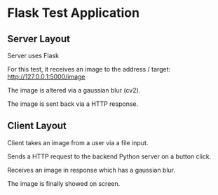 # Flask Test Application

## Server Layout

Server uses Flask

For this test, it receives an image to the address / target:
http://127.0.0.1:5000/image

The image is altered via a gaussian blur (cv2).

The image is sent back via a HTTP response.

## Client Layout

Client takes an image from a user via a file input.

Sends a HTTP request to the backend Python server on a button click.

Receives an image in response which has a gaussian blur.

The image is finally showed on screen.